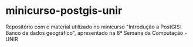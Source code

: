 # minicurso-postgis-unir
Repositório com o material utilizado no minicurso "Introdução a PostGIS: Banco de dados geográfico", apresentado na 8ª Semana da Computação - UNIR
